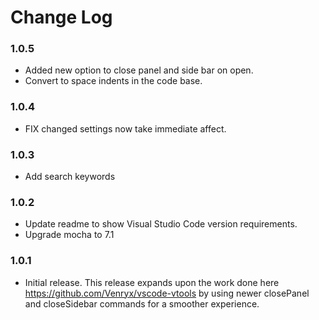 # Change Log

### 1.0.5
* Added new option to close panel and side bar on open.
* Convert to space indents in the code base.

### 1.0.4
* FIX changed settings now take immediate affect.

### 1.0.3
* Add search keywords

### 1.0.2
* Update readme to show Visual Studio Code version requirements.
* Upgrade mocha to 7.1

### 1.0.1
* Initial release.  This release expands upon the work done here https://github.com/Venryx/vscode-vtools by using newer closePanel and closeSidebar commands for a smoother experience.